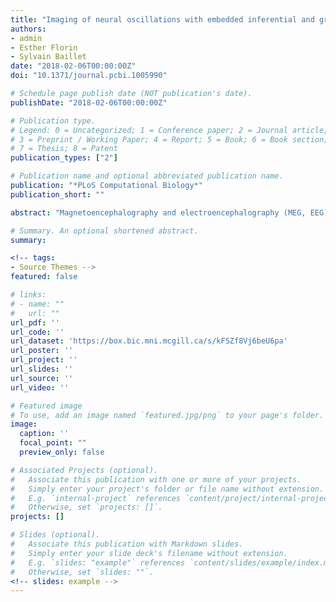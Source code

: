 ```yaml
---
title: "Imaging of neural oscillations with embedded inferential and group prevalence statistics"
authors:
- admin
- Esther Florin
- Sylvain Baillet
date: "2018-02-06T00:00:00Z"
doi: "10.1371/journal.pcbi.1005990"

# Schedule page publish date (NOT publication's date).
publishDate: "2018-02-06T00:00:00Z"

# Publication type.
# Legend: 0 = Uncategorized; 1 = Conference paper; 2 = Journal article;
# 3 = Preprint / Working Paper; 4 = Report; 5 = Book; 6 = Book section;
# 7 = Thesis; 8 = Patent
publication_types: ["2"]

# Publication name and optional abbreviated publication name.
publication: "*PLoS Computational Biology*"
publication_short: ""

abstract: "Magnetoencephalography and electroencephalography (MEG, EEG) are essential techniques for studying distributed signal dynamics in the human brain. In particular, the functional role of neural oscillations remains to be clarified. For that reason, imaging methods need to identify distinct brain regions that concurrently generate oscillatory activity, with adequate separation in space and time. Yet, spatial smearing and inhomogeneous signal-to-noise are challenging factors to source reconstruction from external sensor data. The detection of weak sources in the presence of stronger regional activity nearby is a typical complication of MEG/EEG source imaging. We propose a novel, hypothesis-driven source reconstruction approach to address these methodological challenges. The imaging with embedded statistics (iES) method is a subspace scanning technique that constrains the mapping problem to the actual experimental design. A major benefit is that, regardless of signal strength, the contributions from all oscillatory sources, which activity is consistent with the tested hypothesis, are equalized in the statistical maps produced. We present extensive evaluations of iES on group MEG data, for mapping 1) induced oscillations using experimental contrasts, 2) ongoing narrow-band oscillations in the resting-state, 3) co-modulation of brain-wide oscillatory power with a seed region, and 4) co-modulation of oscillatory power with peripheral signals (pupil dilation). Along the way, we demonstrate several advantages of iES over standard source imaging approaches. These include the detection of oscillatory coupling without rejection of zero-phase coupling, and detection of ongoing oscillations in deeper brain regions, where signal-to-noise conditions are unfavorable. We also show that iES provides a separate evaluation of oscillatory synchronization and desynchronization in experimental contrasts, which has important statistical advantages. The flexibility of iES allows it to be adjusted to many experimental questions in systems neuroscience."

# Summary. An optional shortened abstract.
summary:

<!-- tags:
- Source Themes -->
featured: false

# links:
# - name: ""
#   url: ""
url_pdf: ''
url_code: ''
url_dataset: 'https://box.bic.mni.mcgill.ca/s/kFSZf8Vj6beU6pa'
url_poster: ''
url_project: ''
url_slides: ''
url_source: ''
url_video: ''

# Featured image
# To use, add an image named `featured.jpg/png` to your page's folder.
image:
  caption: ''
  focal_point: ""
  preview_only: false

# Associated Projects (optional).
#   Associate this publication with one or more of your projects.
#   Simply enter your project's folder or file name without extension.
#   E.g. `internal-project` references `content/project/internal-project/index.md`.
#   Otherwise, set `projects: []`.
projects: []

# Slides (optional).
#   Associate this publication with Markdown slides.
#   Simply enter your slide deck's filename without extension.
#   E.g. `slides: "example"` references `content/slides/example/index.md`.
#   Otherwise, set `slides: ""`.
<!-- slides: example -->
---
```


<!-- {{% alert note %}}
Click the *Cite* button above to demo the feature to enable visitors to import publication metadata into their reference management software.
{{% /alert %}}

{{% alert note %}}
Click the *Slides* button above to demo Academic's Markdown slides feature.
{{% /alert %}} -->

<!-- Supplementary notes can be added here, including [code and math](https://sourcethemes.com/academic/docs/writing-markdown-latex/). -->
